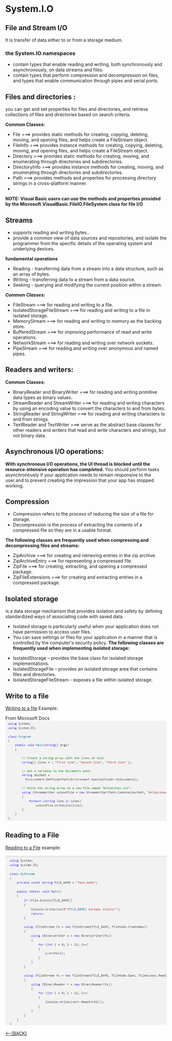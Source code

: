 # System.I.O
## File and Stream I/O
It is transfer of data either to or from a storage medium.
### the System.IO namespaces
* contain types that enable reading and writing, both synchronously and asynchronously, on data streams and files.
* contain types that perform compression and decompression on files, and types that enable communication through pipes and serial ports.
## Files and directories :
you can get and set properties for files and directories, and retrieve collections of files and directories based on search criteria.

**Common Classes:**
* File     ===>  provides static methods for creating, copying, deleting, moving, and opening files, and helps create a FileStream object.
* FileInfo   ===>  provides instance methods for creating, copying, deleting, moving, and opening files, and helps create a FileStream object.
* Directory    ===>  provides static methods for creating, moving, and enumerating through directories and subdirectories.
* DirectoryInfo   ===>  provides instance methods for creating, moving, and enumerating through directories and subdirectories.
* Path     ===> provides methods and properties for processing directory strings in a cross-platform manner.
* 
**NOTE: Visual Basic users can use the methods and properties provided by the Microsoft.VisualBasic.FileIO.FileSystem class for file I/O**
## Streams
* supports reading and writing bytes..
* provide a common view of data sources and repositories, and isolate the programmer from the specific details of the operating system and underlying devices.

**fundamental operations**
* Reading - transferring data from a stream into a data structure, such as an array of bytes.
* Writing - transferring data to a stream from a data source.
* Seeking - querying and modifying the current position within a stream.

***Common Classes:***
* FileStream ===> for reading and writing to a file.
* IsolatedStorageFileStream ===> for reading and writing to a file in isolated storage.
* MemoryStream ===> for reading and writing to memory as the backing store.
* BufferedStream ===> for improving performance of read and write operations.
* NetworkStream ===> for reading and writing over network sockets.
* PipeStream ===> for reading and writing over anonymous and named pipes.
## Readers and writers:
**Common Classes:**
* BinaryReader and BinaryWriter ===> for reading and writing primitive data types as binary values.
* StreamReader and StreamWriter ===> for reading and writing characters by using an encoding value to convert the characters to and from bytes.
* StringReader and StringWriter ===> for reading and writing characters to and from strings.
* TextReader and TextWriter ===> serve as the abstract base classes for other readers and writers that read and write characters and strings, but not binary data.
## Asynchronous I/O operations:
**With  synchronous I/O operations, the UI thread is blocked until the resource-intensive operation has completed.**
You should perform tasks asynchronously if your application needs to remain responsive to the user.and to prevent creating the impression that your app has stopped working.
## Compression
* Compression refers to the process of reducing the size of a file for storage. 
* Decompression is the process of extracting the contents of a compressed file so they are in a usable format.
 
**The following classes are frequently used when compressing and decompressing files and streams:**
* ZipArchive ===> for creating and retrieving entries in the zip archive.
* ZipArchiveEntry ===> for representing a compressed file.
* ZipFile ===> for creating, extracting, and opening a compressed package.
* ZipFileExtensions ===> for creating and extracting entries in a compressed package.

## Isolated storage
is a data storage mechanism that provides isolation and safety by defining standardized ways of associating code with saved data. 
- Isolated storage is particularly useful when your application does not have permission to access user files.
- You can save settings or files for your application in a manner that is controlled by the computer's security policy.
**The following classes are frequently used when implementing isolated storage:**

* IsolatedStorage – provides the base class for isolated storage implementations.
* IsolatedStorageFile – provides an isolated storage area that contains files and directories.
* IsolatedStorageFileStream - exposes a file within isolated storage.
## Write to a file
[Writing to a file](https://docs.microsoft.com/en-us/dotnet/standard/io/how-to-write-text-to-a-file)
Example:

From Microsoft Docs
![Stream Writer](./img/streamwriter.png)

## Reading to a File
[Reading to a File](https://docs.microsoft.com/en-us/dotnet/standard/io/how-to-read-and-write-to-a-newly-created-data-file)
example:

![Stream Writer](./img/streamreader.png)


[&lt;--&#91;BACK&#93;](/README.md)

